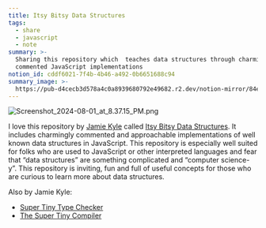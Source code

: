 ```yaml
---
title: Itsy Bitsy Data Structures
tags:
  - share
  - javascript
  - note
summary: >-
  Sharing this repository which  teaches data structures through charmingly
  commented JavaScript implementations
notion_id: cddf6021-7f4b-4b46-a492-0b6651688c94
summary_image: >-
  https://pub-d4cecb3d578a4c0a8939680792e49682.r2.dev/notion-mirror/84ebb48c-616a-4f51-ae9a-991a4e0a7e9b/ec74f66b-df48-4fa8-b4ca-7bdbca242aeb/Screenshot_2024-08-01_at_8.37.15_PM.png
---
```

![Screenshot\_2024-08-01\_at\_8.37.15\_PM.png](https://pub-d4cecb3d578a4c0a8939680792e49682.r2.dev/notion-mirror/84ebb48c-616a-4f51-ae9a-991a4e0a7e9b/ec74f66b-df48-4fa8-b4ca-7bdbca242aeb/Screenshot_2024-08-01_at_8.37.15_PM.png)

I love this repository by [Jamie Kyle](https://jamie.build/) called [Itsy Bitsy Data Structures](https://github.com/jamiebuilds/itsy-bitsy-data-structures?tab=readme-ov-file). It includes charmingly commented and approachable implementations of well known data structures in JavaScript. This repository is especially well suited for folks who are used to JavaScript or other interpreted languages and fear that “data structures” are something complicated and “computer science-y”. This repository is inviting, fun and full of useful concepts for those who are curious to learn more about data structures.

Also by Jamie Kyle:

- [Super Tiny Type Checker](https://jordaneldredge.com/notes/super-tiny-type-checker/)
- [The Super Tiny Compiler](https://jordaneldredge.com/notes/9f2687e9-f871-4da3-b251-48b04b5f2be7/)

